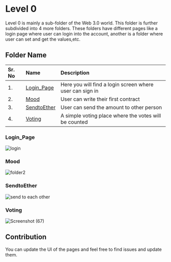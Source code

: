 # Level 0

Level 0 is mainly a sub-folder of the Web 3.0 world. This folder is further subdivided into 4 more folders. These folders have different pages like a login page where user can login into the account, another is a folder where user can set and get the values,etc.

## Folder Name


| Sr. No | Name     | Description                |
| :-------- | :------- | :------------------------- |
| 1. | [Login_Page](https://github.com/Vikash-8090-Yadav/Web3.0-World/tree/main/Level0/Login_Page) | Here you will find a login screen where user can sign in |
| 2. | [Mood](https://github.com/Vikash-8090-Yadav/Web3.0-World/tree/main/Level0/Mood) | User can write their first contract |
| 3. | [SendtoEther](https://github.com/Vikash-8090-Yadav/Web3.0-World/tree/main/Level0/SendToEather) | User can send the amount to other person |
| 4. | [Voting](https://github.com/Vikash-8090-Yadav/Web3.0-World/tree/main/Level0/Voting) | A simple voting place where the votes will be counted |

### Login_Page
![login](https://user-images.githubusercontent.com/85816852/181048654-c6655420-ac9d-4463-be44-fe1d4b65d08f.png)

### Mood
![folder2](https://user-images.githubusercontent.com/85816852/181048844-0d1d51d7-bf2a-42b0-83a9-3b6cd74a7f6b.png)

### SendtoEther
![send to each other](https://user-images.githubusercontent.com/85816852/181049056-c91b083e-43fe-4d0c-99eb-1f9efdf9031b.png)

### Voting
![Screenshot (67)](https://user-images.githubusercontent.com/85816852/181049228-c8dd2b9e-9f37-4466-aa03-9cbc898ca627.png)

## Contribution
You can update the UI of the pages and feel free to find issues and update them. 
